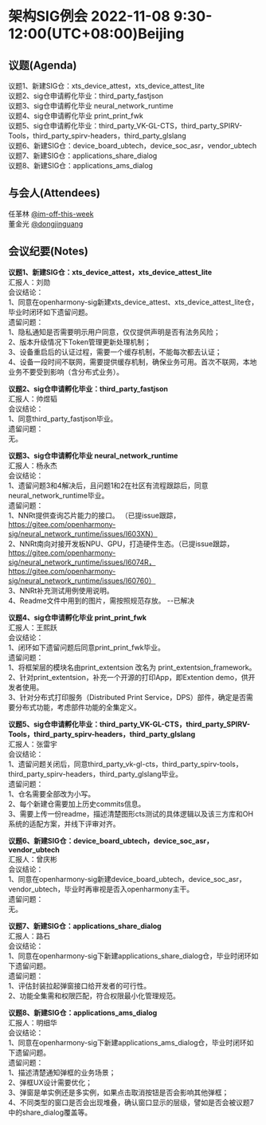 # 架构SIG例会 2022-11-08 9:30-12:00(UTC+08:00)Beijing

## 议题(Agenda)

议题1、新建SIG仓：xts_device_attest，xts_device_attest_lite  
议题2、sig仓申请孵化毕业：third_party_fastjson  
议题3、sig仓申请孵化毕业 neural_network_runtime  
议题4、sig仓申请孵化毕业 print_print_fwk  
议题5、sig仓申请孵化毕业：third_party_VK-GL-CTS，third_party_SPIRV-Tools，third_party_spirv-headers，third_party_glslang  
议题6、新建SIG仓：device_board_ubtech，device_soc_asr，vendor_ubtech  
议题7、新建SIG仓：applications_share_dialog  
议题8、新建SIG仓：applications_ams_dialog  

## 与会人(Attendees)

任革林 [@im-off-this-week](https://gitee.com/im-off-this-week)  
董金光 [@dongjinguang](https://gitee.com/dongjinguang)  

## 会议纪要(Notes)

**议题1、新建SIG仓：xts_device_attest，xts_device_attest_lite**  
汇报人：刘勋  
会议结论：  
1、同意在openharmony-sig新建xts_device_attest、xts_device_attest_lite仓，毕业时闭环如下遗留问题。  
遗留问题：  
1、隐私通知是否需要明示用户同意，仅仅提供声明是否有法务风险；  
2、版本升级情况下Token管理更新处理机制；  
3、设备重启后的认证过程，需要一个缓存机制，不能每次都去认证；  
4、设备一段时间不联网，需要提供缓存机制，确保业务可用。首次不联网，本地业务不要受到影响（含分布式业务）。  

**议题2、sig仓申请孵化毕业：third_party_fastjson**  
汇报人：帅煜韬  
会议结论：  
1、同意third_party_fastjson毕业。  
遗留问题：  
无。  

**议题3、sig仓申请孵化毕业 neural_network_runtime**  
汇报人：杨永杰  
会议结论：  
1、遗留问题3和4解决后，且问题1和2在社区有流程跟踪后，同意neural_network_runtime毕业。  
遗留问题：  
1、NNRt提供查询芯片能力的接口。 （已提issue跟踪，https://gitee.com/openharmony-sig/neural_network_runtime/issues/I603XN）  
2、NNRt南向对接开发板NPU、GPU，打造硬件生态。（已提issue跟踪，https://gitee.com/openharmony-sig/neural_network_runtime/issues/I6074R，https://gitee.com/openharmony-sig/neural_network_runtime/issues/I60760）  
3、NNRt补充测试用例使用说明。  
4、Readme文件中用到的图片，需按照规范存放。 --已解决  

**议题4、sig仓申请孵化毕业 print_print_fwk**  
汇报人：王熙跃  
会议结论：  
1、闭环如下遗留问题后同意print_print_fwk毕业。  
遗留问题：  
1、将框架层的模块名由print_extentsion 改名为 print_extentsion_framework。  
2、针对print_extentsion，补充一个开源的打印App，即Extention demo，供开发者使用。  
3、针对分布式打印服务（Distributed Print Service，DPS）部件，确定是否需要分布式功能，考虑部件功能的全集定义。  

**议题5、sig仓申请孵化毕业：third_party_VK-GL-CTS，third_party_SPIRV-Tools，third_party_spirv-headers，third_party_glslang**  
汇报人：张雷宇  
会议结论：  
1、遗留问题关闭后，同意third_party_vk-gl-cts，third_party_spirv-tools，third_party_spirv-headers，third_party_glslang毕业。  
遗留问题：  
1、仓名需要全部改为小写。  
2、每个新建仓需要加上历史commits信息。  
3、需要上传一份readme，描述清楚图形cts测试的具体逻辑以及该三方库和OH系统的适配方案，并线下评审对齐。  

**议题6、新建SIG仓：device_board_ubtech，device_soc_asr，vendor_ubtech**  
汇报人：曾庆彬  
会议结论：  
1、同意在openharmony-sig新建device_board_ubtech，device_soc_asr，vendor_ubtech，毕业时再审视是否入openharmony主干。  
遗留问题：  
无。  

**议题7、新建SIG仓：applications_share_dialog**  
汇报人：路石  
会议结论：  
1、同意在openharmony-sig下新建applications_share_dialog仓，毕业时闭环如下遗留问题。  
遗留问题：  
1、评估封装拉起弹窗接口给开发者的可行性。  
2、功能全集需和权限匹配，符合权限最小化管理规范。  

**议题8、新建SIG仓：applications_ams_dialog**  
汇报人：明细华  
会议结论：  
1、同意在openharmony-sig下新建applications_ams_dialog仓，毕业时闭环如下遗留问题。  
遗留问题：  
1、描述清楚通知弹框的业务场景；  
2、弹框UX设计需要优化；  
3、弹窗是单实例还是多实例，如果点击取消按钮是否会影响其他弹框；  
4、不同类型的窗口是否会出现堆叠，确认窗口显示的层级，譬如是否会被议题7中的share_dialog覆盖等。  
